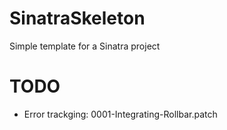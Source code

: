 # SinatraSkeleton

Simple template for a Sinatra project

# TODO

- Error trackging: 0001-Integrating-Rollbar.patch